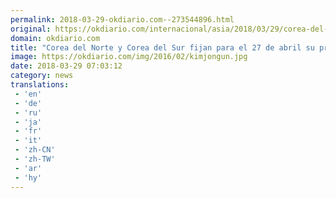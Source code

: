 ```yaml
---
permalink: 2018-03-29-okdiario.com--273544896.html
original: https://okdiario.com/internacional/asia/2018/03/29/corea-del-norte-corea-del-sur-fijan-27-abril-primera-cumbre-bilateral-ultima-decada-2040571
domain: okdiario.com
title: "Corea del Norte y Corea del Sur fijan para el 27 de abril su primera cumbre bilateral en la última década"
image: https://okdiario.com/img/2016/02/kimjongun.jpg
date: 2018-03-29 07:03:12
category: news
translations: 
 - 'en'
 - 'de'
 - 'ru'
 - 'ja'
 - 'fr'
 - 'it'
 - 'zh-CN'
 - 'zh-TW'
 - 'ar'
 - 'hy'
---
```


